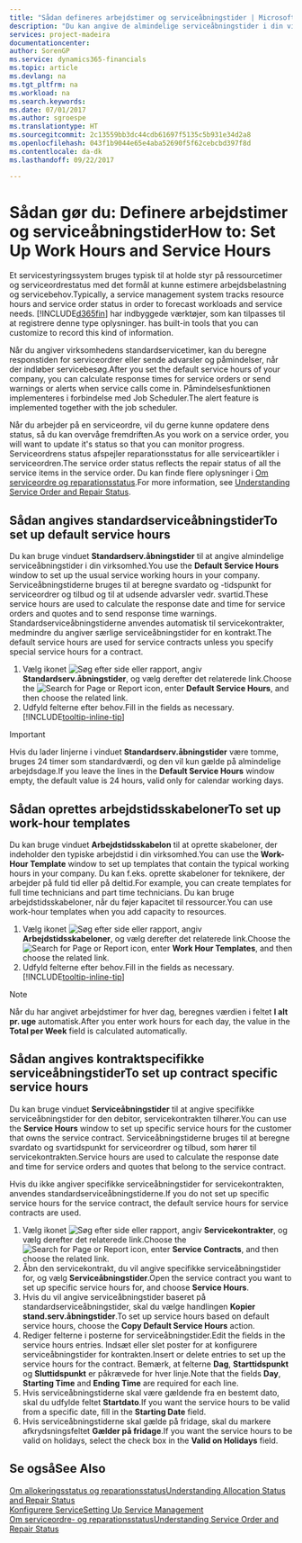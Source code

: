 ```yaml
---
title: "Sådan defineres arbejdstimer og serviceåbningstider | Microsoft Docs"
description: "Du kan angive de almindelige serviceåbningstider i din virksomhed. Serviceåbningstiderne bruges til at beregne svardato og -tidspunkt for serviceordrer og tilbud og til at udsende advarsler vedr. svartid."
services: project-madeira
documentationcenter: 
author: SorenGP
ms.service: dynamics365-financials
ms.topic: article
ms.devlang: na
ms.tgt_pltfrm: na
ms.workload: na
ms.search.keywords: 
ms.date: 07/01/2017
ms.author: sgroespe
ms.translationtype: HT
ms.sourcegitcommit: 2c13559bb3dc44cdb61697f5135c5b931e34d2a8
ms.openlocfilehash: 043f1b9044e65e4aba52690f5f62cebcbd397f8d
ms.contentlocale: da-dk
ms.lasthandoff: 09/22/2017

---
```

# <a name="how-to-set-up-work-hours-and-service-hours"></a><span data-ttu-id="1a574-104">Sådan gør du: Definere arbejdstimer og serviceåbningstider</span><span class="sxs-lookup"><span data-stu-id="1a574-104">How to: Set Up Work Hours and Service Hours</span></span>
<span data-ttu-id="1a574-105">Et servicestyringssystem bruges typisk til at holde styr på ressourcetimer og serviceordrestatus med det formål at kunne estimere arbejdsbelastning og servicebehov.</span><span class="sxs-lookup"><span data-stu-id="1a574-105">Typically, a service management system tracks resource hours and service order status in order to forecast workloads and service needs.</span></span> [!INCLUDE[d365fin](includes/d365fin_md.md)]<span data-ttu-id="1a574-106"> har indbyggede værktøjer, som kan tilpasses til at registrere denne type oplysninger.</span><span class="sxs-lookup"><span data-stu-id="1a574-106"> has built-in tools that you can customize to record this kind of information.</span></span>  
  
<span data-ttu-id="1a574-107">Når du angiver virksomhedens standardservicetimer, kan du beregne responstiden for serviceordrer eller sende advarsler og påmindelser, når der indløber servicebesøg.</span><span class="sxs-lookup"><span data-stu-id="1a574-107">After you set the default service hours of your company, you can calculate response times for service orders or send warnings or alerts when service calls come in.</span></span> <span data-ttu-id="1a574-108">Påmindelsesfunktionen implementeres i forbindelse med Job Scheduler.</span><span class="sxs-lookup"><span data-stu-id="1a574-108">The alert feature is implemented together with the job scheduler.</span></span>   
  
<span data-ttu-id="1a574-109">Når du arbejder på en serviceordre, vil du gerne kunne opdatere dens status, så du kan overvåge fremdriften.</span><span class="sxs-lookup"><span data-stu-id="1a574-109">As you work on a service order, you will want to update it's status so that you can monitor progress.</span></span> <span data-ttu-id="1a574-110">Serviceordrens status afspejler reparationsstatus for alle serviceartikler i serviceordren.</span><span class="sxs-lookup"><span data-stu-id="1a574-110">The service order status reflects the repair status of all the service items in the service order.</span></span> <span data-ttu-id="1a574-111">Du kan finde flere oplysninger i [Om serviceordre og reparationsstatus](service-order-repair-status.md).</span><span class="sxs-lookup"><span data-stu-id="1a574-111">For more information, see [Understanding Service Order and Repair Status](service-order-repair-status.md).</span></span> 

## <a name="to-set-up-default-service-hours"></a><span data-ttu-id="1a574-112">Sådan angives standardserviceåbningstider</span><span class="sxs-lookup"><span data-stu-id="1a574-112">To set up default service hours</span></span>  
<span data-ttu-id="1a574-113">Du kan bruge vinduet **Standardserv.åbningstider** til at angive almindelige serviceåbningstider i din virksomhed.</span><span class="sxs-lookup"><span data-stu-id="1a574-113">You use the **Default Service Hours** window to set up the usual service working hours in your company.</span></span> <span data-ttu-id="1a574-114">Serviceåbningstiderne bruges til at beregne svardato og -tidspunkt for serviceordrer og tilbud og til at udsende advarsler vedr. svartid.</span><span class="sxs-lookup"><span data-stu-id="1a574-114">These service hours are used to calculate the response date and time for service orders and quotes and to send response time warnings.</span></span> <span data-ttu-id="1a574-115">Standardserviceåbningstiderne anvendes automatisk til servicekontrakter, medmindre du angiver særlige serviceåbningstider for en kontrakt.</span><span class="sxs-lookup"><span data-stu-id="1a574-115">The default service hours are used for service contracts unless you specify special service hours for a contract.</span></span>  
  
1. <span data-ttu-id="1a574-116">Vælg ikonet ![Søg efter side eller rapport](media/ui-search/search_small.png "Ikonet Søg efter side eller rapport"), angiv **Standardserv.åbningstider**, og vælg derefter det relaterede link.</span><span class="sxs-lookup"><span data-stu-id="1a574-116">Choose the ![Search for Page or Report](media/ui-search/search_small.png "Search for Page or Report icon") icon, enter **Default Service Hours**, and then choose the related link.</span></span>  
2. <span data-ttu-id="1a574-117">Udfyld felterne efter behov.</span><span class="sxs-lookup"><span data-stu-id="1a574-117">Fill in the fields as necessary.</span></span> [!INCLUDE[tooltip-inline-tip](includes/tooltip-inline-tip_md.md)]  
  
> [!IMPORTANT]  
>  <span data-ttu-id="1a574-118">Hvis du lader linjerne i vinduet **Standardserv.åbningstider** være tomme, bruges 24 timer som standardværdi, og den vil kun gælde på almindelige arbejdsdage.</span><span class="sxs-lookup"><span data-stu-id="1a574-118">If you leave the lines in the **Default Service Hours** window empty, the default value is 24 hours, valid only for calendar working days.</span></span>  
  
## <a name="to-set-up-work-hour-templates"></a><span data-ttu-id="1a574-119">Sådan oprettes arbejdstidsskabeloner</span><span class="sxs-lookup"><span data-stu-id="1a574-119">To set up work-hour templates</span></span>
<span data-ttu-id="1a574-120">Du kan bruge vinduet **Arbejdstidsskabelon** til at oprette skabeloner, der indeholder den typiske arbejdstid i din virksomhed.</span><span class="sxs-lookup"><span data-stu-id="1a574-120">You can use the **Work-Hour Template** window to set up templates that contain the typical working hours in your company.</span></span> <span data-ttu-id="1a574-121">Du kan f.eks. oprette skabeloner for teknikere, der arbejder på fuld tid eller på deltid.</span><span class="sxs-lookup"><span data-stu-id="1a574-121">For example, you can create templates for full time technicians and part time technicians.</span></span> <span data-ttu-id="1a574-122">Du kan bruge arbejdstidsskabeloner, når du føjer kapacitet til ressourcer.</span><span class="sxs-lookup"><span data-stu-id="1a574-122">You can use work-hour templates when you add capacity to resources.</span></span>  
  
1. <span data-ttu-id="1a574-123">Vælg ikonet ![Søg efter side eller rapport](media/ui-search/search_small.png "Ikonet Søg efter side eller rapport"), angiv **Arbejdstidsskabeloner**, og vælg derefter det relaterede link.</span><span class="sxs-lookup"><span data-stu-id="1a574-123">Choose the ![Search for Page or Report](media/ui-search/search_small.png "Search for Page or Report icon") icon, enter **Work Hour Templates**, and then choose the related link.</span></span>  
2. <span data-ttu-id="1a574-124">Udfyld felterne efter behov.</span><span class="sxs-lookup"><span data-stu-id="1a574-124">Fill in the fields as necessary.</span></span> [!INCLUDE[tooltip-inline-tip](includes/tooltip-inline-tip_md.md)]  
  
> [!Note]
> <span data-ttu-id="1a574-125">Når du har angivet arbejdstimer for hver dag, beregnes værdien i feltet **I alt pr. uge** automatisk.</span><span class="sxs-lookup"><span data-stu-id="1a574-125">After you enter work hours for each day, the value in the **Total per Week** field is calculated automatically.</span></span>  

## <a name="to-set-up-contract-specific-service-hours"></a><span data-ttu-id="1a574-126">Sådan angives kontraktspecifikke serviceåbningstider</span><span class="sxs-lookup"><span data-stu-id="1a574-126">To set up contract specific service hours</span></span>  
<span data-ttu-id="1a574-127">Du kan bruge vinduet **Serviceåbningstider** til at angive specifikke serviceåbningstider for den debitor, servicekontrakten tilhører.</span><span class="sxs-lookup"><span data-stu-id="1a574-127">You can use the **Service Hours** window to set up specific service hours for the customer that owns the service contract.</span></span> <span data-ttu-id="1a574-128">Serviceåbningstiderne bruges til at beregne svardato og svartidspunkt for serviceordrer og tilbud, som hører til servicekontrakten.</span><span class="sxs-lookup"><span data-stu-id="1a574-128">Service hours are used to calculate the response date and time for service orders and quotes that belong to the service contract.</span></span>  
  
<span data-ttu-id="1a574-129">Hvis du ikke angiver specifikke serviceåbningstider for servicekontrakten, anvendes standardserviceåbningstiderne.</span><span class="sxs-lookup"><span data-stu-id="1a574-129">If you do not set up specific service hours for the service contract, the default service hours for service contracts are used.</span></span>  
  
1. <span data-ttu-id="1a574-130">Vælg ikonet ![Søg efter side eller rapport](media/ui-search/search_small.png "Ikonet Søg efter side eller rapport"), angiv **Servicekontrakter**, og vælg derefter det relaterede link.</span><span class="sxs-lookup"><span data-stu-id="1a574-130">Choose the ![Search for Page or Report](media/ui-search/search_small.png "Search for Page or Report icon") icon, enter **Service Contracts**, and then choose the related link.</span></span>  
2. <span data-ttu-id="1a574-131">Åbn den servicekontrakt, du vil angive specifikke serviceåbningstider for, og vælg **Serviceåbningstider**.</span><span class="sxs-lookup"><span data-stu-id="1a574-131">Open the service contract you want to set up specific service hours for, and choose **Service Hours**.</span></span>  
4. <span data-ttu-id="1a574-132">Hvis du vil angive serviceåbningstider baseret på standardserviceåbningstider, skal du vælge handlingen **Kopier stand.serv.åbningstider**.</span><span class="sxs-lookup"><span data-stu-id="1a574-132">To set up service hours based on default service hours, choose the **Copy Default Service Hours** action.</span></span>  
5. <span data-ttu-id="1a574-133">Rediger felterne i posterne for serviceåbningstider.</span><span class="sxs-lookup"><span data-stu-id="1a574-133">Edit the fields in the service hours entries.</span></span> <span data-ttu-id="1a574-134">Indsæt eller slet poster for at konfigurere serviceåbningstider for kontrakten.</span><span class="sxs-lookup"><span data-stu-id="1a574-134">Insert or delete entries to set up the service hours for the contract.</span></span> <span data-ttu-id="1a574-135">Bemærk, at felterne **Dag**, **Starttidspunkt** og **Sluttidspunkt** er påkrævede for hver linje.</span><span class="sxs-lookup"><span data-stu-id="1a574-135">Note that the fields **Day**, **Starting Time** and **Ending Time** are required for each line.</span></span>  
6. <span data-ttu-id="1a574-136">Hvis serviceåbningstiderne skal være gældende fra en bestemt dato, skal du udfylde feltet **Startdato**.</span><span class="sxs-lookup"><span data-stu-id="1a574-136">If you want the service hours to be valid from a specific date, fill in the **Starting Date** field.</span></span>  
7. <span data-ttu-id="1a574-137">Hvis serviceåbningstiderne skal gælde på fridage, skal du markere afkrydsningsfeltet **Gælder på fridage**.</span><span class="sxs-lookup"><span data-stu-id="1a574-137">If you want the service hours to be valid on holidays, select the check box in the **Valid on Holidays** field.</span></span>  

## <a name="see-also"></a><span data-ttu-id="1a574-138">Se også</span><span class="sxs-lookup"><span data-stu-id="1a574-138">See Also</span></span>  
[<span data-ttu-id="1a574-139">Om allokeringsstatus og reparationsstatus</span><span class="sxs-lookup"><span data-stu-id="1a574-139">Understanding Allocation Status and Repair Status</span></span>](service-allocation-status-and-repair-status.md)  
[<span data-ttu-id="1a574-140">Konfigurere Service</span><span class="sxs-lookup"><span data-stu-id="1a574-140">Setting Up Service Management</span></span>](service-setup-service.md)  
[<span data-ttu-id="1a574-141">Om serviceordre- og reparationsstatus</span><span class="sxs-lookup"><span data-stu-id="1a574-141">Understanding Service Order and Repair Status</span></span>](service-order-repair-status.md)  

